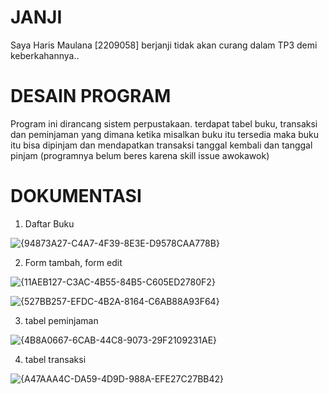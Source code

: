 # JANJI #
Saya Haris Maulana [2209058] berjanji tidak akan curang dalam TP3 demi keberkahannya..

# DESAIN PROGRAM #
Program ini dirancang sistem perpustakaan. terdapat tabel buku, transaksi dan peminjaman yang dimana ketika misalkan buku itu tersedia maka buku itu bisa dipinjam dan mendapatkan transaksi tanggal kembali dan tanggal pinjam (programnya belum beres karena skill issue awokawok)

# DOKUMENTASI #
1. Daftar Buku

![{94873A27-C4A7-4F39-8E3E-D9578CAA778B}](https://github.com/harismln22/TP3DPBO2024C1/assets/159020670/f860bf38-b7d3-4a0d-84da-5d1fb06619e2)


2. Form tambah, form edit

![{11AEB127-C3AC-4B55-84B5-C605ED2780F2}](https://github.com/harismln22/TP3DPBO2024C1/assets/159020670/e39d990b-a771-461b-9271-8daf4446944c)

![{527BB257-EFDC-4B2A-8164-C6AB88A93F64}](https://github.com/harismln22/TP3DPBO2024C1/assets/159020670/5d14e07b-fe36-43e8-85db-9c4a73b43815)


3. tabel peminjaman

![{4B8A0667-6CAB-44C8-9073-29F2109231AE}](https://github.com/harismln22/TP3DPBO2024C1/assets/159020670/71297a0f-11e4-4381-b3bc-a4ea8e153c60)

4. tabel transaksi

![{A47AAA4C-DA59-4D9D-988A-EFE27C27BB42}](https://github.com/harismln22/TP3DPBO2024C1/assets/159020670/0ce38624-9831-41b6-b28b-7bea30b3147e)


